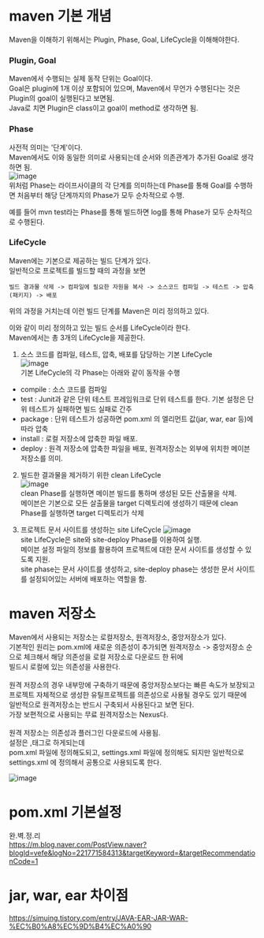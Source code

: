 # maven 기본 개념
Maven을 이해하기 위해서는 Plugin, Phase, Goal, LifeCycle을 이해해야한다.  

### Plugin, Goal
Maven에서 수행되는 실제 동작 단위는 Goal이다.  
Goal은 plugin에 1개 이상 포함되어 있으며, Maven에서 무언가 수행된다는 것은 Plugin의 goal이 실행된다고 보면됨.  
Java로 치면 Plugin은 class이고 goal이 method로 생각하면 됨.  

### Phase
사전적 의미는 '단계'이다.  
Maven에서도 이와 동일한 의미로 사용되는데 순서와 의존관계가 추가된 Goal로 생각하면 됨.  
![image](https://user-images.githubusercontent.com/67637716/167544418-5ccb1a54-4fc0-41cf-a0d2-ede1600180c2.png)  
위처럼 Phase는 라이프사이클의 각 단계를 의미하는데 Phase를 통해 Goal를 수행하면 처음부터 해당 단계까지의 Phase가 모두 순차적으로 수행.  

예를 들어 mvn test라는 Phase를 통해 빌드하면 log를 통해 Phase가 모두 순차적으로 수행된다.  

### LifeCycle
Maven에는 기본으로 제공하는 빌드 단계가 있다.  
일반적으로 프로젝트를 빌드할 때의 과정을 보면  
``` 
빌드 결과물 삭제 -> 컴파일에 필요한 자원을 복사 -> 소스코드 컴파일 -> 테스트 -> 압축(패키지) -> 배포
```  
위의 과정을 거치는데 이런 빌드 단계를 Maven은 미리 정의하고 있다.  

이와 같이 미리 정의하고 있는 빌드 순서를 LifeCycle이라 한다.  
Maven에서는 총 3개의 LifeCycle을 제공한다.  

1. 소스 코드를 컴파일, 테스트, 압축, 배포를 담당하는 기본 LifeCycle  
![image](https://user-images.githubusercontent.com/67637716/167544751-b601fb28-f7be-4d7a-9d66-7521f4bfc0af.png)  
기본 LifeCycle의 각 Phase는 아래와 같이 동작을 수행  
- compile : 소스 코드를 컴파일
- test : Junit과 같은 단위 테스트 프레임워크로 단위 테스트를 한다. 기본 설정은 단위 테스트가 실패하면 빌드 실패로 간주
- package : 단위 테스트가 성공하면 pom.xml 의 <packagin /> 엘리먼트 값(jar, war, ear 등)에 따라 압축
- install : 로컬 저장소에 압축한 파일 배포.
- deploy : 원격 저장소에 압축한 파일을 배포, 원격저장소는 외부에 위치한 메이븐 저장소를 의미.

2. 빌드한 결과물을 제거하기 위한 clean LifeCycle  
![image](https://user-images.githubusercontent.com/67637716/167545074-03642aae-5b35-482f-b77e-e667be78721f.png)  
clean Phase를 실행하면 메이븐 빌드를 통하며 생성된 모든 산출물을 삭제.  
메이븐은 기본으로 모든 살출물을 target 디렉토리에 생성하기 때문에 clean Phase를 실행하면 target 디렉토리가 삭제

3. 프로젝트 문서 사이트를 생성하는 site LifeCycle
![image](https://user-images.githubusercontent.com/67637716/167545186-1a171fbf-11c0-4469-bd3b-4193cd249550.png)  
site LifeCycle은 site와 site-deploy Phase를 이용하여 실행.  
메이븐 설정 파일의 정보를 활용하여 프로젝트에 대한 문서 사이트를 생성할 수 있도록 지원.  
site phase는 문서 사이트를 생성하고, site-deploy phase는 생성한 문서 사이트를 설정되어있는 서버에 배포하는 역할을 함.  

# maven 저장소
Maven에서 사용되는 저장소는 로컬저장소, 원격저장소, 중앙저장소가 있다.  
기본적인 원리는 pom.xml에 새로운 의존성이 추가되면 원격저장소 -> 중앙저장소 순으로 체크해서 해당 의존성을 로컬 저장소로 다운로드 한 뒤에  
빌드시 로컬에 있는 의존성을 사용한다.  
<br>
원격 저장소의 경우 내부망에 구축하기 때문에 중앙저장소보다는 빠른 속도가 보장되고  
프로젝트 자체적으로 생성한 유틸프로젝트를 의존성으로 사용될 경우도 있기 때문에  
일반적으로 원격저장소는 반드시 구축되서 사용된다고 보면 된다.  
가장 보편적으로 사용되는 무료 원격저장소는 Nexus다.  
<br>
원격 저장소는 의존성과 플러그인 다운로드에 사용됨.  
설정은 <repositories>,<pluginRepositories>태그로 하게되는데  
pom.xml 파일에 정의해도되고, settings.xml 파일에 정의해도 되지만 일반적으로 settings.xml 에 정의해서 공통으로 사용되도록 한다.  

 ![image](https://user-images.githubusercontent.com/67637716/167546584-3990f42d-5b07-4b42-922a-687e0d48b373.png)
 
  
# pom.xml 기본설정
완.벽.정.리  
https://m.blog.naver.com/PostView.naver?blogId=vefe&logNo=221771584313&targetKeyword=&targetRecommendationCode=1  

# jar, war, ear 차이점
https://simuing.tistory.com/entry/JAVA-EAR-JAR-WAR-%EC%B0%A8%EC%9D%B4%EC%A0%90

